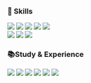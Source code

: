 
<p align="center">
   <h3>🎯 Skills </h3>
   <div>
      <!-- plastic, flat, flat-square, for-the-badge, social -->
      <img src="https://img.shields.io/badge/Javascript-F7DF1E?style=for-the-badge&logo=Javascript&logoColor=white"/>
      <img src="https://img.shields.io/badge/jQuery-0769AD?style=for-the-badge&logo=jQuery&logoColor=white"/>
      <img src="https://img.shields.io/badge/HTML-E34F26?style=for-the-badge&logo=HTML5&logoColor=white"/>
      <img src="https://img.shields.io/badge/CSS-1572B6?style=for-the-badge&logo=CSS3&logoColor=white"/>
      <img src="https://img.shields.io/badge/Scss-CC6699?style=for-the-badge&logo=Sass&logoColor=white"/>
   </div>
   
   <div>
      <img src="https://img.shields.io/badge/Vue2-4FC08D?style=for-the-badge&logo=Vue.js&logoColor=white"/>
      <img src="https://img.shields.io/badge/Vuetify-1867C0?style=for-the-badge&logo=Vuetify&logoColor=white"/>
      <img src="https://img.shields.io/badge/Element_ui-409EFF?style=for-the-badge&logo=&logoColor=white"/>
   </div>
<div>

   <h3>📚Study & Experience </h3>
 <div>
   <img src="https://img.shields.io/badge/Vue3-4FC08D?style=for-the-badge&logo=Vue.js&logoColor=white"/>
   <img src="https://img.shields.io/badge/Nuxt.js-00DC82?style=for-the-badge&logo=Nuxt.js&logoColor=white"/>
   <img src="https://img.shields.io/badge/Firebase-FFCA28?style=for-the-badge&logo=Firebase&logoColor=white"/>
   <img src="https://img.shields.io/badge/quasar-4695EB?style=for-the-badge&logo=quasar&logoColor=white"/>
   <img src="https://img.shields.io/badge/React-61DAFB?style=for-the-badge&logo=React&logoColor=white"/>
   <img src="https://img.shields.io/badge/Typescript-3178C6?style=for-the-badge&logo=Typescript&logoColor=white"/>
</div>
<div align="center">
   
</div>
